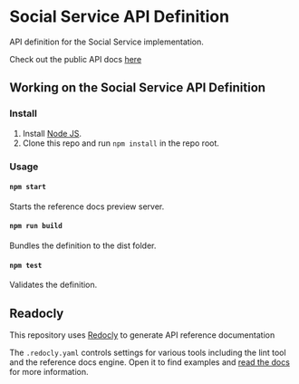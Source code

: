 # Social Service API Definition

API definition for the Social Service implementation.  

Check out the public API docs [here](https://social-service-api-specs.pages.dev/)

## Working on the Social Service API Definition

### Install

1. Install [Node JS](https://nodejs.org/).
2. Clone this repo and run `npm install` in the repo root.

### Usage

#### `npm start`
Starts the reference docs preview server.

#### `npm run build`
Bundles the definition to the dist folder.

#### `npm test`
Validates the definition.

## Readocly
This repository uses [Redocly](https://redoc.ly/) to generate API reference documentation

The `.redocly.yaml` controls settings for various
tools including the lint tool and the reference
docs engine.  Open it to find examples and
[read the docs](https://redoc.ly/docs/cli/configuration/)
for more information.


